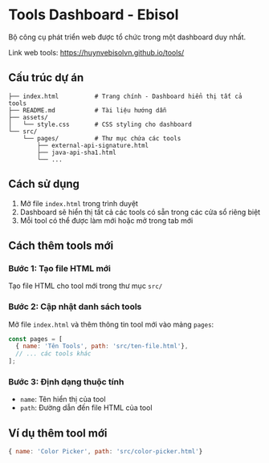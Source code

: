 # Tools Dashboard - Ebisol

Bộ công cụ phát triển web được tổ chức trong một dashboard duy nhất.

Link web tools: https://huynvebisolvn.github.io/tools/

## Cấu trúc dự án

```
├── index.html          # Trang chính - Dashboard hiển thị tất cả tools
├── README.md           # Tài liệu hướng dẫn
├── assets/
│   └── style.css       # CSS styling cho dashboard
└── src/
    └── pages/          # Thư mục chứa các tools
        ├── external-api-signature.html
        ├── java-api-sha1.html
        └── ...
```

## Cách sử dụng

1. Mở file `index.html` trong trình duyệt
2. Dashboard sẽ hiển thị tất cả các tools có sẵn trong các cửa sổ riêng biệt
3. Mỗi tool có thể được làm mới hoặc mở trong tab mới

## Cách thêm tools mới

### Bước 1: Tạo file HTML mới
Tạo file HTML cho tool mới trong thư mục `src/`

### Bước 2: Cập nhật danh sách tools
Mở file `index.html` và thêm thông tin tool mới vào mảng `pages`:

```javascript
const pages = [
  { name: 'Tên Tools', path: 'src/ten-file.html'},
  // ... các tools khác
];
```

### Bước 3: Định dạng thuộc tính
- `name`: Tên hiển thị của tool
- `path`: Đường dẫn đến file HTML của tool  

## Ví dụ thêm tool mới

```javascript
{ name: 'Color Picker', path: 'src/color-picker.html'}
```
